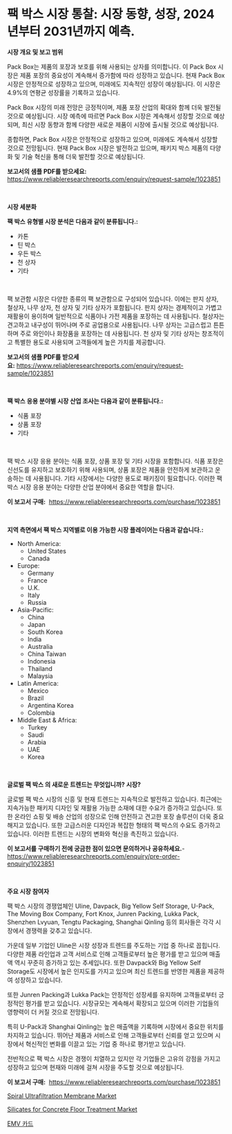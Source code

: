 <p><h1>팩 박스 시장 통찰: 시장 동향, 성장, 2024년부터 2031년까지 예측.</h1></p><p><strong>시장 개요 및 보고 범위</strong></p>
<p><p>Pack Box는 제품의 포장과 보호를 위해 사용되는 상자를 의미합니다. 이 Pack Box 시장은 제품 포장의 중요성이 계속해서 증가함에 따라 성장하고 있습니다. 현재 Pack Box 시장은 안정적으로 성장하고 있으며, 미래에도 지속적인 성장이 예상됩니다. 이 시장은 4.9%의 연평균 성장률을 기록하고 있습니다.</p><p>Pack Box 시장의 미래 전망은 긍정적이며, 제품 포장 산업의 확대와 함께 더욱 발전될 것으로 예상됩니다. 시장 예측에 따르면 Pack Box 시장은 계속해서 성장할 것으로 예상되며, 최신 시장 동향과 함께 다양한 새로운 제품이 시장에 출시될 것으로 예상됩니다.</p><p>종합하면, Pack Box 시장은 안정적으로 성장하고 있으며, 미래에도 계속해서 성장할 것으로 전망됩니다. 현재 Pack Box 시장은 발전하고 있으며, 패키지 박스 제품의 다양화 및 기술 혁신을 통해 더욱 발전할 것으로 예상됩니다.</p></p>
<p><strong>보고서의 샘플 PDF를 받으세요:</strong> <a href="https://www.reliableresearchreports.com/enquiry/request-sample/1023851">https://www.reliableresearchreports.com/enquiry/request-sample/1023851</a></p>
<p>&nbsp;</p>
<p><strong>시장 세분화</strong></p>
<p><strong>팩 박스 유형별 시장 분석은 다음과 같이 분류됩니다.:</strong></p>
<p><ul><li>카톤</li><li>틴 박스</li><li>우든 박스</li><li>천 상자</li><li>기타</li></ul></p>
<p>&nbsp;</p>
<p><p>팩 보관함 시장은 다양한 종류의 팩 보관함으로 구성되어 있습니다. 이에는 판지 상자, 철상자, 나무 상자, 천 상자 및 기타 상자가 포함됩니다. 판지 상자는 경제적이고 가볍고 재활용이 용이하며 일반적으로 식품이나 가전 제품을 포장하는 데 사용됩니다. 철상자는 견고하고 내구성이 뛰어나며 주로 공업용으로 사용됩니다. 나무 상자는 고급스럽고 튼튼하며 주로 와인이나 화장품을 포장하는 데 사용됩니다. 천 상자 및 기타 상자는 창조적이고 특별한 용도로 사용되며 고객들에게 높은 가치를 제공합니다.</p></p>
<p><strong>보고서의 샘플 PDF를 받으세요:</strong>&nbsp;<a href="https://www.reliableresearchreports.com/enquiry/request-sample/1023851">https://www.reliableresearchreports.com/enquiry/request-sample/1023851</a></p>
<p>&nbsp;</p>
<p><strong> 팩 박스 응용 분야별 시장 산업 조사는 다음과 같이 분류됩니다.:</strong></p>
<p><ul><li>식품 포장</li><li>상품 포장</li><li>기타</li></ul></p>
<p>&nbsp;</p>
<p><p>팩 박스 시장 응용 분야는 식품 포장, 상품 포장 및 기타 시장을 포함합니다. 식품 포장은 신선도를 유지하고 보호하기 위해 사용되며, 상품 포장은 제품을 안전하게 보관하고 운송하는 데 사용됩니다. 기타 시장에서는 다양한 용도로 패키징이 필요합니다. 이러한 팩 박스 시장 응용 분야는 다양한 산업 분야에서 중요한 역할을 합니다.</p></p>
<p><strong>이 보고서 구매:</strong>&nbsp; <a href="https://www.reliableresearchreports.com/purchase/1023851">https://www.reliableresearchreports.com/purchase/1023851</a></p>
<p>&nbsp;</p>
<p><strong>지역 측면에서 팩 박스 지역별로 이용 가능한 시장 플레이어는 다음과 같습니다.:</strong></p>
<p><ul>
    <li>
        North America:
        <ul>
            <li>United States</li>
            <li>Canada</li>
        </ul>
    </li>
    <li>
        Europe:
        <ul>
            <li>Germany</li>
            <li>France</li>
            <li>U.K.</li>
            <li>Italy</li>
            <li>Russia</li>
        </ul>
    </li>
    <li>
        Asia-Pacific:
        <ul>
            <li>China</li>
            <li>Japan</li>
            <li>South Korea</li>
            <li>India</li>
            <li>Australia</li>
            <li>China Taiwan</li>
            <li>Indonesia</li>
            <li>Thailand</li>
            <li>Malaysia</li>
        </ul>
    </li>
    <li>
        Latin America:
        <ul>
            <li>Mexico</li>
            <li>Brazil</li>
            <li>Argentina Korea</li>
            <li>Colombia</li>
        </ul>
    </li>
    <li>
        Middle East & Africa:
        <ul>
            <li>Turkey</li>
            <li>Saudi</li>
            <li>Arabia</li>
            <li>UAE</li>
            <li>Korea</li>
        </ul>
    </li>
    </ul></p>
<p>&nbsp;</p>
<p><strong>글로벌 팩 박스 의 새로운 트렌드는 무엇입니까? 시장?</strong></p>
<p><p>글로벌 팩 박스 시장의 신흥 및 현재 트렌드는 지속적으로 발전하고 있습니다. 최근에는 지속가능한 패키지 디자인 및 재활용 가능한 소재에 대한 수요가 증가하고 있습니다. 또한 온라인 쇼핑 및 배송 산업의 성장으로 인해 안전하고 견고한 포장 솔루션이 더욱 중요해지고 있습니다. 또한 고급스러운 디자인과 복잡한 형태의 팩 박스의 수요도 증가하고 있습니다. 이러한 트렌드는 시장의 변화와 혁신을 촉진하고 있습니다.</p></p>
<p><strong>이 보고서를 구매하기 전에 궁금한 점이 있으면 문의하거나 공유하세요.</strong>- <a href="https://www.reliableresearchreports.com/enquiry/pre-order-enquiry/1023851">https://www.reliableresearchreports.com/enquiry/pre-order-enquiry/1023851</a></p>
<p>&nbsp;</p>
<p><strong>주요 시장 참여자</strong></p>
<p><p>팩 박스 시장의 경쟁업체인 Uline, Davpack, Big Yellow Self Storage, U-Pack, The Moving Box Company, Fort Knox, Junren Packing, Lukka Pack, Shenzhen Lvyuan, Tengtu Packaging, Shanghai Qinling 등의 회사들은 각각 시장에서 경쟁력을 갖추고 있습니다. </p><p>가운데 일부 기업인 Uline은 시장 성장과 트렌드를 주도하는 기업 중 하나로 꼽힙니다. 다양한 제품 라인업과 고객 서비스로 인해 고객들로부터 높은 평가를 받고 있으며 매출액 역시 꾸준히 증가하고 있는 추세입니다. 또한 Davpack와 Big Yellow Self Storage도 시장에서 높은 인지도를 가지고 있으며 최신 트렌드를 반영한 제품을 제공하여 성장하고 있습니다. </p><p>또한 Junren Packing과 Lukka Pack는 안정적인 성장세를 유지하며 고객들로부터 긍정적인 평가를 받고 있습니다. 시장규모는 계속해서 확장되고 있으며 이러한 기업들의 영향력이 더 커질 것으로 전망됩니다. </p><p>특히 U-Pack과 Shanghai Qinling는 높은 매출액을 기록하며 시장에서 중요한 위치를 차지하고 있습니다. 뛰어난 제품과 서비스로 인해 고객들로부터 신뢰를 얻고 있으며 시장에서 혁신적인 변화를 이끌고 있는 기업 중 하나로 평가받고 있습니다. </p><p>전반적으로 팩 박스 시장은 경쟁이 치열하고 있지만 각 기업들은 고유의 강점을 가지고 성장하고 있으며 현재와 미래에 걸쳐 시장을 주도할 것으로 예상됩니다.</p></p>
<p><strong>이 보고서 구매:</strong>&nbsp;&nbsp;<a href="https://www.reliableresearchreports.com/purchase/1023851">https://www.reliableresearchreports.com/purchase/1023851</a></p>
<p><p><a href="https://github.com/Sinjinluong3e0awx2m195k76/Market-Research-Report-List-1/blob/main/spiral-ultrafiltration-membrane-market.md">Spiral Ultrafiltration Membrane Market</a></p><p><a href="https://github.com/shotows/Market-Research-Report-List-1/blob/main/silicates-for-concrete-floor-treatment-market.md">Silicates for Concrete Floor Treatment Market</a></p><p><a href="https://medium.com/@fredajerde/emv-%EC%B9%B4%EB%93%9C-%EC%8B%9C%EC%9E%A5-%EC%8B%9C%EC%9E%A5-%EC%A0%90%EC%9C%A0%EC%9C%A8-%EC%8B%9C%EC%9E%A5-%EB%8F%99%ED%96%A5-%EB%B0%8F-%EB%AF%B8%EB%9E%98-%EC%84%B1%EC%9E%A5-%ED%83%90%EC%83%89-89c27272b7ad">EMV 카드</a></p></p>
